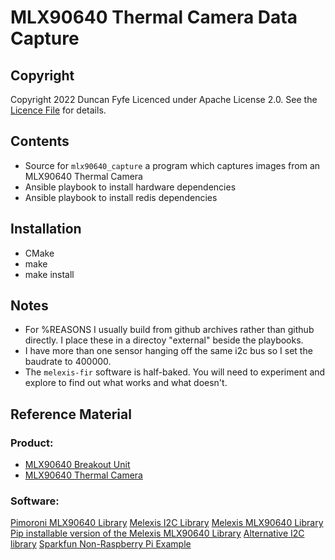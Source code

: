 # MLX90640 Thermal Camera Data Capture

## Copyright

Copyright 2022 Duncan Fyfe
Licenced under Apache License 2.0.
See the [Licence File](https://github.com/DuncanFyfe/mlx90640_capture/blob/93a9fd8f3e41666e31f22dee7868ddbb59e20e77/LICENSE) for details.

## Contents

*  Source for `mlx90640_capture` a program which captures images from an MLX90640 Thermal Camera
*  Ansible playbook to install hardware dependencies
*  Ansible playbook to install redis dependencies

## Installation

*  CMake
*  make
*  make install

## Notes 

*  For %REASONS I usually build from github archives rather than github directly.  I place these in a directoy "external" beside the playbooks.
*  I have more than one sensor hanging off the same i2c bus so I set the baudrate to 400000.
*  The `melexis-fir` software is half-baked. You will need to experiment and explore to find out what works and what doesn't.


## Reference Material

### Product:
*  [MLX90640 Breakout Unit](https://shop.pimoroni.com/products/mlx90640-thermal-camera-breakout?variant=12536948654163)
*  [MLX90640 Thermal Camera](https://www.melexis.com/en/product/mlx90640/far-infrared-thermal-sensor-array)

### Software:
 [Pimoroni MLX90640 Library](https://github.com/pimoroni/mlx90640-library)
 [Melexis I2C Library](https://github.com/melexis-fir/mlx90640-driver-devicetree-py)
 [Melexis MLX90640 Library](https://github.com/melexis-fir/mlx90640-driver-py)
 [Pip installable version of the Melexis MLX90640 Library](https://pypi.org/project/mlx90640-driver/)
 [Alternative I2C library](http://www.airspayce.com/mikem/bcm2835/)
 [Sparkfun Non-Raspberry Pi Example](https://github.com/sparkfun/SparkFun_MLX90640_Arduino_Example)

